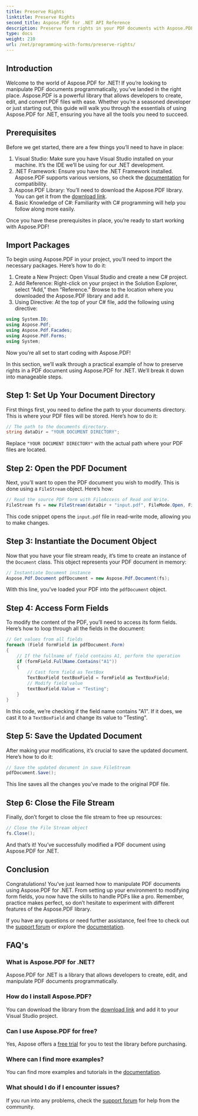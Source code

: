 ```yaml
---
title: Preserve Rights
linktitle: Preserve Rights
second_title: Aspose.PDF for .NET API Reference
description: Preserve form rights in your PDF documents with Aspose.PDF for .NET.
type: docs
weight: 210
url: /net/programming-with-forms/preserve-rights/
---
```

## Introduction

Welcome to the world of Aspose.PDF for .NET! If you’re looking to manipulate PDF documents programmatically, you’ve landed in the right place. Aspose.PDF is a powerful library that allows developers to create, edit, and convert PDF files with ease. Whether you’re a seasoned developer or just starting out, this guide will walk you through the essentials of using Aspose.PDF for .NET, ensuring you have all the tools you need to succeed.

## Prerequisites

Before we get started, there are a few things you’ll need to have in place:

1. Visual Studio: Make sure you have Visual Studio installed on your machine. It’s the IDE we’ll be using for our .NET development.
2. .NET Framework: Ensure you have the .NET Framework installed. Aspose.PDF supports various versions, so check the [documentation](https://reference.aspose.com/pdf/net/) for compatibility.
3. Aspose.PDF Library: You’ll need to download the Aspose.PDF library. You can get it from the [download link](https://releases.aspose.com/pdf/net/).
4. Basic Knowledge of C#: Familiarity with C# programming will help you follow along more easily.

Once you have these prerequisites in place, you’re ready to start working with Aspose.PDF!

## Import Packages

To begin using Aspose.PDF in your project, you’ll need to import the necessary packages. Here’s how to do it:

1. Create a New Project: Open Visual Studio and create a new C# project.
2. Add Reference: Right-click on your project in the Solution Explorer, select “Add,” then “Reference.” Browse to the location where you downloaded the Aspose.PDF library and add it.
3. Using Directive: At the top of your C# file, add the following using directive:

```csharp
using System.IO;
using Aspose.Pdf;
using Aspose.Pdf.Facades;
using Aspose.Pdf.Forms;
using System;
```

Now you’re all set to start coding with Aspose.PDF!

In this section, we’ll walk through a practical example of how to preserve rights in a PDF document using Aspose.PDF for .NET. We’ll break it down into manageable steps.

## Step 1: Set Up Your Document Directory

First things first, you need to define the path to your documents directory. This is where your PDF files will be stored. Here’s how to do it:

```csharp
// The path to the documents directory.
string dataDir = "YOUR DOCUMENT DIRECTORY";
```

Replace `"YOUR DOCUMENT DIRECTORY"` with the actual path where your PDF files are located.

## Step 2: Open the PDF Document

Next, you’ll want to open the PDF document you wish to modify. This is done using a `FileStream` object. Here’s how:

```csharp
// Read the source PDF form with FileAccess of Read and Write.
FileStream fs = new FileStream(dataDir + "input.pdf", FileMode.Open, FileAccess.ReadWrite);
```

This code snippet opens the `input.pdf` file in read-write mode, allowing you to make changes.

## Step 3: Instantiate the Document Object

Now that you have your file stream ready, it’s time to create an instance of the `Document` class. This object represents your PDF document in memory:

```csharp
// Instantiate Document instance
Aspose.Pdf.Document pdfDocument = new Aspose.Pdf.Document(fs);
```

With this line, you’ve loaded your PDF into the `pdfDocument` object.

## Step 4: Access Form Fields

To modify the content of the PDF, you’ll need to access its form fields. Here’s how to loop through all the fields in the document:

```csharp
// Get values from all fields
foreach (Field formField in pdfDocument.Form)
{
    // If the fullname of field contains A1, perform the operation
    if (formField.FullName.Contains("A1"))
    {
        // Cast form field as TextBox
        TextBoxField textBoxField = formField as TextBoxField;
        // Modify field value
        textBoxField.Value = "Testing";
    }
}
```

In this code, we’re checking if the field name contains "A1". If it does, we cast it to a `TextBoxField` and change its value to "Testing".

## Step 5: Save the Updated Document

After making your modifications, it’s crucial to save the updated document. Here’s how to do it:

```csharp
// Save the updated document in save FileStream
pdfDocument.Save();
```

This line saves all the changes you’ve made to the original PDF file.

## Step 6: Close the File Stream

Finally, don’t forget to close the file stream to free up resources:

```csharp
// Close the File Stream object
fs.Close();
```

And that’s it! You’ve successfully modified a PDF document using Aspose.PDF for .NET.

## Conclusion

Congratulations! You’ve just learned how to manipulate PDF documents using Aspose.PDF for .NET. From setting up your environment to modifying form fields, you now have the skills to handle PDFs like a pro. Remember, practice makes perfect, so don’t hesitate to experiment with different features of the Aspose.PDF library.

If you have any questions or need further assistance, feel free to check out the [support forum](https://forum.aspose.com/c/pdf/10) or explore the [documentation](https://reference.aspose.com/pdf/net/).

## FAQ's

### What is Aspose.PDF for .NET?
Aspose.PDF for .NET is a library that allows developers to create, edit, and manipulate PDF documents programmatically.

### How do I install Aspose.PDF?
You can download the library from the [download link](https://releases.aspose.com/pdf/net/) and add it to your Visual Studio project.

### Can I use Aspose.PDF for free?
Yes, Aspose offers a [free trial](https://releases.aspose.com/) for you to test the library before purchasing.

### Where can I find more examples?
You can find more examples and tutorials in the [documentation](https://reference.aspose.com/pdf/net/).

### What should I do if I encounter issues?
If you run into any problems, check the [support forum](https://forum.aspose.com/c/pdf/10) for help from the community.